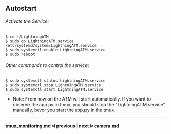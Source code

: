 ## Autostart

######  Activate the Service:

```
$ cd ~/LightningATM
$ sudo cp LightningATM.service /etc/systemd/system/LightningATM.service
$ sudo systemctl enable LightningATM.service
$ sudo reboot
```

######  Other commands to control the service:

```
$ sudo systemctl status LightningATM.service
$ sudo systemctl stop LightningATM.service
$ sudo systemctl start LightningATM.service
```

- Note: From now on the ATM will start automatically. If you want to observe the app.py in tmux, you should stop the "LightningATM.service" manually, bevor you start the app.py in the tmux.

---

#### [tmux_monitoring.md](/docs/guide/tmux_monitoring.md)  ᐊ  previous | next  ᐅ  [camera.md](/docs/guide/camera.md)
